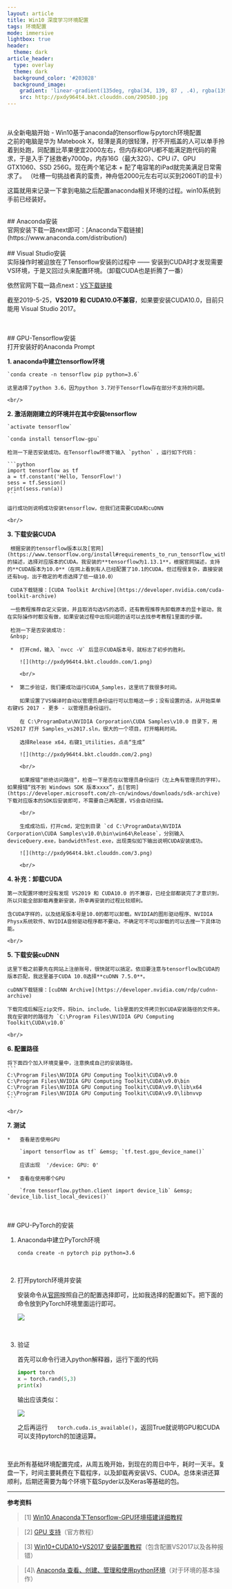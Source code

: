 ```yaml
---
layout: article
title: Win10 深度学习环境配置
tags: 环境配置
mode: immersive
lightbox: true
header:
  theme: dark
article_header:
  type: overlay
  theme: dark
  background_color: '#203028'
  background_image:
    gradient: 'linear-gradient(135deg, rgba(34, 139, 87 , .4), rgba(139, 34, 139, .4))'
    src: http://pxdy964t4.bkt.clouddn.com/290580.jpg
---
```


<br/>
<br/>
从全新电脑开始 - Win10基于anaconda的tensorflow与pytorch环境配置
<!--more-->

<br/>
之前的电脑是华为 Matebook X，轻薄是真的很轻薄，拧不开瓶盖的人可以单手拎着到处跑，同配置比苹果便宜2000左右，但内存和GPU都不能满足跑代码的需求，于是入手了拯救者y7000p，内存16G（最大32G）、CPU i7、GPU GTX1060、SSD 256G。现在两个笔记本 + 配了电容笔的iPad就完美满足日常需求了。
（吐槽一句挑战者真的蛮贵，神舟低2000元左右可以买到2060Ti的显卡）

这篇就用来记录一下拿到电脑之后配置anaconda相关环境的过程。win10系统到手前已经装好。

<br/>
## Anaconda安装

<br/>
官网安装下载一路next即可：[Anaconda下载链接](https://www.anaconda.com/distribution/)

<br/>
<br/>
## Visual Studio安装

<br/>
实际操作时被迫放在了Tensorflow安装的过程中 —— 安装到CUDA时才发现需要VS环境，于是又回过头来配置环境。（卸载CUDA也是折腾了一番）

依然官网下载一路点next：[VS下载链接](https://docs.microsoft.com/zh-cn/visualstudio/install/install-visual-studio?view=vs-2019)

截至2019-5-25，**VS2019 和 CUDA10.0不兼容**，如果要安装CUDA10.0，目前只能用 Visual Studio 2017。

<br/>
<br/>
## GPU-Tensorflow安装

<br/>
打开安装好的Anaconda Prompt

**1.  anaconda中建立tensorflow环境**

    `conda create -n tensorflow pip python=3.6`
  
    这里选择了python 3.6，因为python 3.7对于Tensorflow存在部分不支持的问题。
    
    <br/>

**2.  激活刚刚建立的环境并在其中安装tensorflow**

    `activate tensorflow`
  
    `conda install tensorflow-gpu`
  
    检测一下是否安装成功。在Tensorflow环境下输入 `python` ，运行如下代码：
    
    ```python
    import tensorflow as tf
    a = tf.constant('Hello, TensorFlow!')
    sess = tf.Session()
    print(sess.run(a))
    ```
    
    运行成功则说明成功安装tensorflow，但我们还需要CUDA和cuDNN
    
    <br/>
 
 **3.  下载安装CUDA**
 
     根据安装的tensorflow版本以及[官网](https://www.tensorflow.org/install#requirements_to_run_tensorflow_with_gpu_support)的描述，选择对应版本的CUDA。我安装的**tensorflow为1.13.1**，根据官网描述，支持的**CUDA版本为10.0**（在网上看到有人已经配置了10.1的CUDA，但过程很复杂，直接安装还有bug，出于稳定的考虑选择了低一级10.0）
     
     CUDA下载链接：[CUDA Toolkit Archive](https://developer.nvidia.com/cuda-toolkit-archive)
     
     一些教程推荐自定义安装，并且取消勾选VS的选项，还有教程推荐先卸载原本的显卡驱动，我在实际操作时都没有做，如果安装过程中出现问题的话可以去找参考教程1里面的步骤。
     
     检测一下是否安装成功：
     &nbsp;
     
     *  打开cmd，输入 `nvcc -V` 后显示CUDA版本号，就标志了初步的胜利。
     
        ![](http://pxdy964t4.bkt.clouddn.com/1.png)
        
        <br/>
     
     *  第二步验证，我们要成功运行CUDA_Samples，这里坑了我很多时间。
     
        如果设置了VS编译时自动以管理员身份运行可以忽略这一步；没有设置的话，从开始菜单右键VS 2017 - 更多 - 以管理员身份运行。
        
        在 C:\ProgramData\NVIDIA Corporation\CUDA Samples\v10.0 目录下，用 VS2017 打开 Samples_vs2017.sln，很大的一个项目，打开略耗时间。
        
        选择Release x64，右键1_Utilities，点击“生成”
        
        ![](http://pxdy964t4.bkt.clouddn.com/2.png)
        
        <br/>
        
        如果报错“拒绝访问路径”，检查一下是否在以管理员身份运行（左上角有管理员的字样）。如果报错“找不到 Windows SDK 版本xxxx”，去[官网](https://developer.microsoft.com/zh-cn/windows/downloads/sdk-archive) 下载对应版本的SDK后安装即可，不需要自己再配置，VS会自动扫描。
        
        <br/>
        
        生成成功后，打开cmd，定位到目录 `cd C:\ProgramData\NVIDIA Corporation\CUDA Samples\v10.0\bin\win64\Release`，分别输入deviceQuery.exe，bandwidthTest.exe，出现类似如下输出说明CUDA安装成功。
        
        ![](http://pxdy964t4.bkt.clouddn.com/3.png)
        
        <br/>
        
**4.  补充：卸载CUDA**

    第一次配置环境时没有发现 VS2019 和 CUDA10.0 的不兼容，已经全部都装完了才意识到，所以只能全部卸载再重新安装，所幸再安装的过程比较顺利。
    
    含CUDA字样的，以及结尾版本号是10.0的都可以卸载。NVIDIA的图形驱动程序、NVIDIA Physx系统软件、NVIDIA音频驱动程序都不要动，不确定可不可以卸载的可以去搜一下具体功能。
    
    <br/>
    
**5.  下载安装cuDNN**

    这里下载之前要先在网站上注册账号，很快就可以搞定。依旧要注意与tensorflow及CUDA的版本匹配，我这里基于CUDA 10.0选择**cuDNN 7.5.0**。
    
    cuDNN下载链接：[cuDNN Archive](https://developer.nvidia.com/rdp/cudnn-archive)
    
    下载完成后解压zip文件，将bin、include、lib里面的文件拷贝到CUDA安装路径的文件夹。我在安装时的路径为 `C:\Program Files\NVIDIA GPU Computing Toolkit\CUDA\v10.0`
    
    <br/>
    
**6.  配置路径**

    将下面四个加入环境变量中，注意换成自己的安装路径。
    ```
    C:\Program Files\NVIDIA GPU Computing Toolkit\CUDA\v9.0
    C:\Program Files\NVIDIA GPU Computing Toolkit\CUDA\v9.0\bin
    C:\Program Files\NVIDIA GPU Computing Toolkit\CUDA\v9.0\lib\x64
    C:\Program Files\NVIDIA GPU Computing Toolkit\CUDA\v9.0\libnvvp
    ```
    
    <br/>
    
**7.  测试**
    
    *   查看是否使用GPU
    
        `import tensorflow as tf` &emsp; `tf.test.gpu_device_name()`
        
        应该出现  '/device: GPU: 0'
        
    *   查看在使用哪个GPU
    
        `from tensorflow.python.client import device_lib` &emsp; `device_lib.list_local_devices()`
        
<br/>
<br/>
## GPU-PyTorch的安装

1.  Anaconda中建立PyTorch环境

    `conda create -n pytorch pip python=3.6`
    
    <br/>
    
2.  打开pytorch环境并安装

    安装命令从[官网](https://pytorch.org/get-started/locally/)按照自己的配置选择即可，比如我选择的配置如下。把下面的命令放到PyTorch环境里面运行即可。
    
    ![](http://pxdy964t4.bkt.clouddn.com/4.png)
    
    <br/>
    
3.  验证

    首先可以命令行进入python解释器，运行下面的代码
    
    ```python
    import torch
    x = torch.rand(5,3)
    print(x)
    ```
    
    输出应该类似：
    
    ![](http://pxdy964t4.bkt.clouddn.com/%E7%8E%AF%E5%A2%83%E9%85%8D%E7%BD%AE_5.png)
    
    之后再运行 &emsp; `torch.cuda.is_available()`，返回True就说明GPU和CUDA可以支持pytorch的加速运算。
    
<br/>

至此所有基础环境配置完成，从周五晚开始，到现在的周日中午，耗时一天半。复盘一下，时间主要耗费在下载程序，以及卸载再安装VS、CUDA。总体来讲还算顺利，后期还需要为每个环境下载Spyder以及Keras等基础的包。

***

**参考资料**

> \[1\] [Win10 Anaconda下Tensorflow-GPU环境搭建详细教程](https://www.cnblogs.com/guoyaohua/p/9265268.html)

> \[2\] [GPU 支持](https://www.tensorflow.org/install/gpu)（官方教程）

> \[3\] [Win10+CUDA10+VS2017 安装配置教程](https://blog.csdn.net/leelitian3/article/details/83272272)（包含配置VS2017以及各种报错）

> \[4]\ [Anaconda 查看、创建、管理和使用python环境](https://blog.csdn.net/u014628771/article/details/80066624)（对于环境的基本操作）



